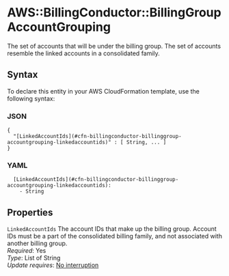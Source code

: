 # AWS::BillingConductor::BillingGroup AccountGrouping<a name="aws-properties-billingconductor-billinggroup-accountgrouping"></a>

The set of accounts that will be under the billing group\. The set of accounts resemble the linked accounts in a consolidated family\.

## Syntax<a name="aws-properties-billingconductor-billinggroup-accountgrouping-syntax"></a>

To declare this entity in your AWS CloudFormation template, use the following syntax:

### JSON<a name="aws-properties-billingconductor-billinggroup-accountgrouping-syntax.json"></a>

```
{
  "[LinkedAccountIds](#cfn-billingconductor-billinggroup-accountgrouping-linkedaccountids)" : [ String, ... ]
}
```

### YAML<a name="aws-properties-billingconductor-billinggroup-accountgrouping-syntax.yaml"></a>

```
  [LinkedAccountIds](#cfn-billingconductor-billinggroup-accountgrouping-linkedaccountids):
    - String
```

## Properties<a name="aws-properties-billingconductor-billinggroup-accountgrouping-properties"></a>

`LinkedAccountIds` <a name="cfn-billingconductor-billinggroup-accountgrouping-linkedaccountids"></a>
The account IDs that make up the billing group\. Account IDs must be a part of the consolidated billing family, and not associated with another billing group\.  
_Required_: Yes  
_Type_: List of String  
_Update requires_: [No interruption](https://docs.aws.amazon.com/AWSCloudFormation/latest/UserGuide/using-cfn-updating-stacks-update-behaviors.html#update-no-interrupt)
